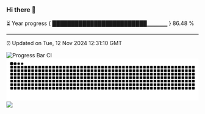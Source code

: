 ### Hi there 👋

⏳ Year progress { █████████████████████████▁▁▁▁▁ } 86.48 %

---

⏰ Updated on Tue, 12 Nov 2024 12:31:10 GMT

![Progress Bar CI](https://github.com/liununu/liununu/workflows/Progress%20Bar%20CI/badge.svg)![](https://raw.githubusercontent.com/L1cardo/L1cardo/main/assets/github-contribution-grid-snake.svg)![](https://raw.githubusercontent.com/seesaws/seesaws/main/assets/github-contribution-grid-snake.svg)
